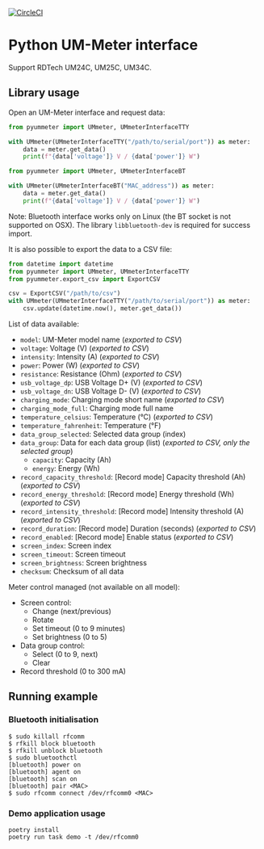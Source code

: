[![CircleCI](https://dl.circleci.com/status-badge/img/gh/valletw/pyummeter/tree/main.svg?style=svg)](https://dl.circleci.com/status-badge/redirect/gh/valletw/pyummeter/tree/main)

# Python UM-Meter interface

Support RDTech UM24C, UM25C, UM34C.

## Library usage

Open an UM-Meter interface and request data:

```python
from pyummeter import UMmeter, UMmeterInterfaceTTY

with UMmeter(UMmeterInterfaceTTY("/path/to/serial/port")) as meter:
    data = meter.get_data()
    print(f"{data['voltage']} V / {data['power']} W")
```

```python
from pyummeter import UMmeter, UMmeterInterfaceBT

with UMmeter(UMmeterInterfaceBT("MAC_address")) as meter:
    data = meter.get_data()
    print(f"{data['voltage']} V / {data['power']} W")
```

Note: Bluetooth interface works only on Linux (the BT socket is not supported on OSX).
The library `libbluetooth-dev` is required for success import.

It is also possible to export the data to a CSV file:

```python
from datetime import datetime
from pyummeter import UMmeter, UMmeterInterfaceTTY
from pyummeter.export_csv import ExportCSV

csv = ExportCSV("/path/to/csv")
with UMmeter(UMmeterInterfaceTTY("/path/to/serial/port")) as meter:
    csv.update(datetime.now(), meter.get_data())
```

List of data available:

- `model`: UM-Meter model name (*exported to CSV*)
- `voltage`: Voltage (V) (*exported to CSV*)
- `intensity`: Intensity (A) (*exported to CSV*)
- `power`: Power (W) (*exported to CSV*)
- `resistance`: Resistance (Ohm) (*exported to CSV*)
- `usb_voltage_dp`: USB Voltage D+ (V) (*exported to CSV*)
- `usb_voltage_dn`: USB Voltage D- (V) (*exported to CSV*)
- `charging_mode`: Charging mode short name (*exported to CSV*)
- `charging_mode_full`: Charging mode full name
- `temperature_celsius`: Temperature (°C) (*exported to CSV*)
- `temperature_fahrenheit`: Temperature (°F)
- `data_group_selected`: Selected data group (index)
- `data_group`: Data for each data group (list) (*exported to CSV, only the selected group*)
  - `capacity`: Capacity (Ah)
  - `energy`: Energy (Wh)
- `record_capacity_threshold`: [Record mode] Capacity threshold (Ah) (*exported to CSV*)
- `record_energy_threshold`: [Record mode] Energy threshold (Wh) (*exported to CSV*)
- `record_intensity_threshold`: [Record mode] Intensity threshold (A) (*exported to CSV*)
- `record_duration`: [Record mode] Duration (seconds) (*exported to CSV*)
- `record_enabled`: [Record mode] Enable status (*exported to CSV*)
- `screen_index`: Screen index
- `screen_timeout`: Screen timeout
- `screen_brightness`: Screen brightness
- `checksum`: Checksum of all data

Meter control managed (not available on all model):

- Screen control:
  - Change (next/previous)
  - Rotate
  - Set timeout (0 to 9 minutes)
  - Set brightness (0 to 5)
- Data group control:
  - Select (0 to 9, next)
  - Clear
- Record threshold (0 to 300 mA)

## Running example

### Bluetooth initialisation

```shell
$ sudo killall rfcomm
$ rfkill block bluetooth
$ rfkill unblock bluetooth
$ sudo bluetoothctl
[bluetooth] power on
[bluetooth] agent on
[bluetooth] scan on
[bluetooth] pair <MAC>
$ sudo rfcomm connect /dev/rfcomm0 <MAC>
```

### Demo application usage

```shell
poetry install
poetry run task demo -t /dev/rfcomm0
```
